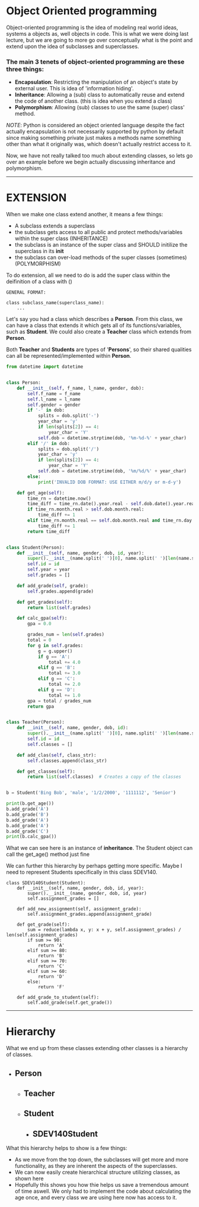 # Object Oriented programming

Object-oriented programming is the idea of modeling real world ideas, systems a objects as, well
objects in code. This is what we were doing last lecture, but
we are going to more go over conceptually what is the point and extend upon the idea of subclasses
and superclasses.

### The main 3 tenets of object-oriented programming are these three things:

- **Encapsulation**: Restricting the manipulation of an object's state by external user. This is idea of 'information hiding'.
- **Inheritance**: Allowing a (sub) class to automatically reuse and extend the code of another class. (this is idea when you extend a class)
- **Polymorphism**: Allowing (sub) classes to use the same (super) class' method.

*NOTE*: Python is considered an object oriented language despite the fact actually encapsulation
is not necessarily supported by python by default since making something private just makes a
methods name something other than what it originally was, which doesn't actually restrict access to it.

Now, we have not really talked too much about extending classes, so lets go over an example
before we begin actually discussing inheritance and polymorphism.

-----

# EXTENSION

When we make one class extend another, it means a few things:
- A subclass extends a superclass
- the subclass gets access to all public and protect methods/variables within the super class (INHERITANCE)
- the subclass is an instance of the super class and SHOULD initilize the superclass in its __init__
- the subclass can over-load methods of the super classes (sometimes) (POLYMORPHISM)

To do extension, all we need to do is add the super class within the deifinition of a class with ()

```
GENERAL FORMAT:

class subclass_name(superclass_name):
    ...

```


Let's say you had a class which describes a **Person**.
From this class, we can have a class that extends it which gets all of its functions/variables, such as **Student**.
We could also create a **Teacher** class which extends from **Person**.

Both **Teacher** and **Students** are types of '**Persons**', so their shared qualities can 
all be represented/implemented within **Person**.



```python
from datetime import datetime


class Person:
    def __init__(self, f_name, l_name, gender, dob):
        self.f_name = f_name
        self.l_name = l_name
        self.gender = gender
        if '-' in dob:
            splits = dob.split('-')
            year_char = 'y'
            if len(splits[2]) == 4:
                year_char = 'Y'
            self.dob = datetime.strptime(dob, '%m-%d-%' + year_char)
        elif '/' in dob:
            splits = dob.split('/')
            year_char = 'y'
            if len(splits[2]) == 4:
                year_char = 'Y'
            self.dob = datetime.strptime(dob, '%m/%d/%' + year_char)
        else:
            print('INVALID DOB FORMAT: USE EITHER m/d/y or m-d-y')

    def get_age(self):
        time_rn = datetime.now()
        time_diff = time_rn.date().year.real - self.dob.date().year.real - 1
        if time_rn.month.real > self.dob.month.real:
            time_diff += 1
        elif time_rn.month.real == self.dob.month.real and time_rn.day.real >= self.dob.day.real:
            time_diff += 1
        return time_diff


class Student(Person):
    def __init__(self, name, gender, dob, id, year):
        super().__init__(name.split(' ')[0], name.split(' ')[len(name.split(' ')) - 1], gender, dob)
        self.id = id
        self.year = year
        self.grades = []

    def add_grade(self, grade):
        self.grades.append(grade)

    def get_grades(self):
        return list(self.grades)

    def calc_gpa(self):
        gpa = 0.0

        grades_num = len(self.grades)
        total = 0
        for g in self.grades:
            g = g.upper()
            if g == 'A':
                total += 4.0
            elif g == 'B':
                total += 3.0
            elif g == 'C':
                total += 2.0
            elif g == 'D':
                total += 1.0
        gpa = total / grades_num
        return gpa


class Teacher(Person):
    def __init__(self, name, gender, dob, id):
        super().__init__(name.split(' ')[0], name.split(' ')[len(name.split(' ')) - 1], gender, dob)
        self.id = id
        self.classes = []

    def add_clas(self, class_str):
        self.classes.append(class_str)

    def get_classes(self):
        return list(self.classes)  # Creates a copy of the classes


b = Student('Bing Bob', 'male', '1/2/2000', '1111112', 'Senior')

print(b.get_age())
b.add_grade('A')
b.add_grade('B')
b.add_grade('A')
b.add_grade('A')
b.add_grade('C')
print(b.calc_gpa())
```

What we can see here is an instance of **inheritance**.
The Student object can call the get_age() method just fine


We can further this hierarchy by perhaps getting more specific.
Maybe I need to represent Students specifically in this class SDEV140.



```
class SDEV140Student(Student):
    def __init__(self, name, gender, dob, id, year):
        super().__init__(name, gender, dob, id, year)
        self.assignment_grades = []

    def add_new_assignment(self, assignment_grade):
        self.assignment_grades.append(assignment_grade)

    def get_grade(self):
        sum = reduce(lambda x, y: x + y, self.assignment_grades) / len(self.assignment_grades)
        if sum >= 90:
            return 'A'
        elif sum >= 80:
            return 'B'
        elif sum >= 70:
            return 'C'
        elif sum >= 60:
            return 'D'
        else:
            return 'F'

    def add_grade_to_student(self):
        self.add_grade(self.get_grade())
```

----
# Hierarchy

What we end up from these classes extending other classes is a hierarchy of classes.

- ## Person
  - ## Teacher
  - ## Student
    - ## SDEV140Student


What this hierarchy helps to show is a few things:
- As we move from the top down, the subclasses will
  get more and more functionality, as they are inherent the aspects of the superclasses.
- We can now easily create hierarchical structure utilizing classes, as shown here
- Hopefully this shows you how thie helps us save a tremendous amount of time aswell.
  We only had to implement the code about calculating the age once, and every class
  we are using here now has access to it.






